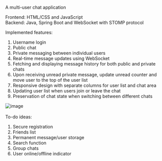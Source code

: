 A multi-user chat application<br>

Frontend: HTML/CSS and JavaScript<br>
Backend: Java, Spring Boot and WebSocket with STOMP protocol<br>

Implemented features:
1. Username login
2. Public chat
3. Private messaging between individual users
4. Real-time message updates using WebSocket
5. Fetching and displaying message history for both public and private chats
6. Upon receiving unread private message, update unread counter and move user to the top of the user list 
7. Responsive design with separate columns for user list and chat area
8. Updating user list when users join or leave the chat
9. Preservation of chat state when switching between different chats

![image](https://github.com/etogus/RealTimeChat/assets/47570845/f379b3f2-b7e6-4cd2-be27-50242464913d)<br>
<br>
To-do ideas:
1. Secure registration
2. Friends list
3. Permanent message/user storage
4. Search function
5. Group chats
6. User online/offline indicator



